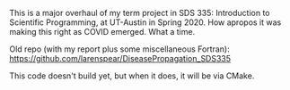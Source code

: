 This is a major overhaul of my term project in SDS 335: Introduction to Scientific Programming, at UT-Austin in Spring 2020.
How apropos it was making this right as COVID emerged. What a time.

Old repo (with my report plus some miscellaneous Fortran):
https://github.com/larenspear/DiseasePropagation_SDS335

This code doesn't build yet, but when it does, it will be via CMake.

